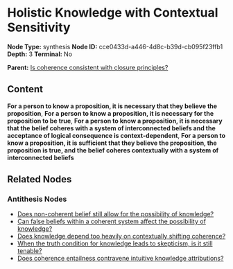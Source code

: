 # Holistic Knowledge with Contextual Sensitivity

**Node Type:** synthesis
**Node ID:** cce0433d-a446-4d8c-b39d-cb095f23ffb1
**Depth:** 3
**Terminal:** No

**Parent:** [Is coherence consistent with closure principles?](is-coherence-consistent-with-closure-principles-antithesis-e20d119f-eb08-4a64-b848-f5ed81c4189a.md)

## Content

**For a person to know a proposition, it is necessary that they believe the proposition**, **For a person to know a proposition, it is necessary for the proposition to be true**, **For a person to know a proposition, it is necessary that the belief coheres with a system of interconnected beliefs and the acceptance of logical consequence is context-dependent**, **For a person to know a proposition, it is sufficient that they believe the proposition, the proposition is true, and the belief coheres contextually with a system of interconnected beliefs**

## Related Nodes

### Antithesis Nodes

- [Does non-coherent belief still allow for the possibility of knowledge?](does-non-coherent-belief-still-allow-for-the-possibility-of-knowledge-antithesis-79a9599e-dc99-429b-928d-930d78e71884.md)
- [Can false beliefs within a coherent system affect the possibility of knowledge?](can-false-beliefs-within-a-coherent-system-affect-the-possibility-of-knowledge-antithesis-480954b1-f54d-445a-a53e-14daec7222ee.md)
- [Does knowledge depend too heavily on contextually shifting coherence?](does-knowledge-depend-too-heavily-on-contextually-shifting-coherence-antithesis-eeeab1ee-1186-4bbb-b637-1abc19744b47.md)
- [When the truth condition for knowledge leads to skepticism, is it still tenable?](when-the-truth-condition-for-knowledge-leads-to-skepticism-is-it-still-tenable-antithesis-3086df36-09d7-48ef-8444-0825780f974b.md)
- [Does coherence entailness contravene intuitive knowledge attributions?](does-coherence-entailness-contravene-intuitive-knowledge-attributions-antithesis-0aa2dfba-e228-4ec7-8caa-c793e96ad6f9.md)
